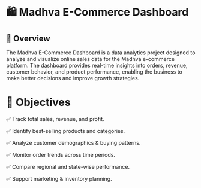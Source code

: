 # 🛍️ Madhva E-Commerce Dashboard
## 📌 Overview

The Madhva E-Commerce Dashboard is a data analytics project designed to analyze and visualize online sales data for the Madhva e-commerce platform. The dashboard provides real-time insights into orders, revenue, customer behavior, and product performance, enabling the business to make better decisions and improve growth strategies.

# 🎯 Objectives

✅ Track total sales, revenue, and profit.

✅ Identify best-selling products and categories.

✅ Analyze customer demographics & buying patterns.

✅ Monitor order trends across time periods.

✅ Compare regional and state-wise performance.

✅ Support marketing & inventory planning.
